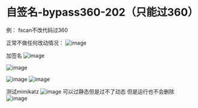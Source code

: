 # 自签名-bypass360-202（只能过360）
例：
fscan不改代码过360

正常不做任何改动情况：
![image](https://github.com/user-attachments/assets/e52dc938-8c1b-409c-bec7-469514a7db42)

加签名
![image](https://github.com/user-attachments/assets/79bced04-71f1-42cb-adc7-d7b5b2bbbe98)

![image](https://github.com/user-attachments/assets/8f649c63-d837-4d8b-bf13-2aa06ea4e998)


![image](https://github.com/user-attachments/assets/1be94570-d44c-4247-a1c9-15f5bf69e215)
![image](https://github.com/user-attachments/assets/4c68cb21-ef18-4a78-b2cc-66513f246f16)

测试mimikatz
![image](https://github.com/user-attachments/assets/26e65153-787c-4630-bc23-793be6947067)
可以过静态但是过不了动态
但是运行也不会删除
![image](https://github.com/user-attachments/assets/a943436b-5a1d-480b-90f8-6da877f90190)
